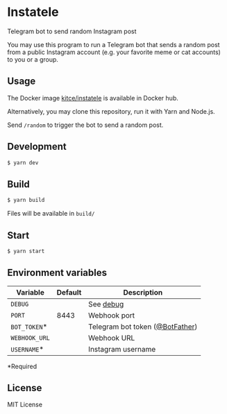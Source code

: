 # Instatele
Telegram bot to send random Instagram post

You may use this program to run a Telegram bot that sends a random post from a public Instagram account (e.g. your favorite meme or cat accounts) to you or a group.

## Usage
The Docker image [kitce/instatele](https://hub.docker.com/r/kitce/instatele) is available in Docker hub.

Alternatively, you may clone this repository, run it with Yarn and Node.js.

Send `/random` to trigger the bot to send a random post.

## Development
```bash
$ yarn dev
```

## Build
```bash
$ yarn build
```
Files will be available in `build/`

## Start
```bash
$ yarn start
```

## Environment variables
| Variable | Default | Description |
|--|--|--|
| `DEBUG` | | See [debug](https://github.com/visionmedia/debug) |
| `PORT` | 8443 | Webhook port |
| `BOT_TOKEN`* | | Telegram bot token ([@BotFather](https://t.me/BotFather)) |
| `WEBHOOK_URL` | | Webhook URL |
| `USERNAME`* | | Instagram username |

*Required

## License
MIT License
